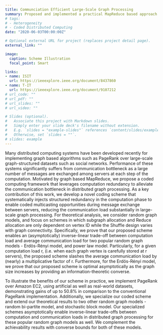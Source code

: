 ```yaml
---
title: Communciation Efficient Large-Scale Graph Processing
summary: Proposed and implemented a practical MapReduce based approach for large-scale graph processing.
# tags:
# - Heterogeneity
# - Coded Distributed Computing
date: "2020-06-03T00:00:00Z"

# Optional external URL for project (replaces project detail page).
external_link: ""

image:
  caption: Scheme Illustration 
  focal_point: Smart

links:
- name: ISIT
  url: https://ieeexplore.ieee.org/document/8437860
- name: T-IT
  url: https://ieeexplore.ieee.org/document/9107212 
# url_code: ""
# url_pdf: ""
# url_slides: ""
# url_video: ""

# Slides (optional).
#   Associate this project with Markdown slides.
#   Simply enter your slide deck's filename without extension.
#   E.g. `slides = "example-slides"` references `content/slides/example-slides.md`.
#   Otherwise, set `slides = ""`.
# slides: example
---
```


Many distributed computing systems have been developed recently for implementing graph based algorithms such as PageRank over large-scale graph-structured datasets such as social networks. Performance of these systems significantly suffers from communication bottleneck as a large number of messages are exchanged among servers at each step of the computation. Motivated by graph based MapReduce, we propose a coded computing framework that leverages computation redundancy to alleviate the communication bottleneck in distributed graph processing. As a key contribution of this work, we develop a novel coding scheme that systematically injects structured redundancy in the computation phase to enable coded multicasting opportunities during message exchange between servers, reducing the communication load substantially in large-scale graph processing. For theoretical analysis, we consider random graph models, and focus on schemes in which subgraph allocation and Reduce allocation are only dependent on vertex ID while the Shuffle design varies with graph connectivity. Specifically, we prove that our proposed scheme enables an (asymptotically) inverse-linear trade-off between computation load and average communication load for two popular random graph models - Erdös-Rényi model, and power law model. Particularly, for a given computation load r, (i.e. when each graph vertex is carefully stored at r servers), the proposed scheme slashes the average communication load by (nearly) a multiplicative factor of r. Furthermore, for the Erdös-Rényi model, we prove that our proposed scheme is optimal asymptotically as the graph size increases by providing an information-theoretic converse. 

To illustrate the benefits of our scheme in practice, we implement PageRank over Amazon EC2, using artificial as well as real-world datasets, demonstrating gains of up to 50.8% in comparison to the conventional PageRank implementation. Additionally, we specialize our coded scheme and extend our theoretical results to two other random graph models - random bi-partite model, and stochastic block model. Our specialized schemes asymptotically enable inverse-linear trade-offs between computation and communication loads in distributed graph processing for these popular random graph models as well. We complement the achievability results with converse bounds for both of these models.
